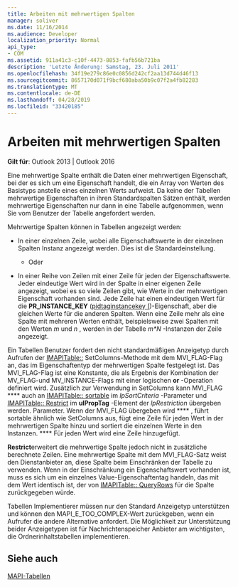 ```yaml
---
title: Arbeiten mit mehrwertigen Spalten
manager: soliver
ms.date: 11/16/2014
ms.audience: Developer
localization_priority: Normal
api_type:
- COM
ms.assetid: 911a41c3-c10f-4473-8853-fafb56b721ba
description: 'Letzte Änderung: Samstag, 23. Juli 2011'
ms.openlocfilehash: 34f19e279c86e0c0856d242cf2aa13d744d46f13
ms.sourcegitcommit: 8657170d071f9bcf680aba50b9c07f2a4fb82283
ms.translationtype: MT
ms.contentlocale: de-DE
ms.lasthandoff: 04/28/2019
ms.locfileid: "33420185"
---
```

# <a name="working-with-multivalued-columns"></a>Arbeiten mit mehrwertigen Spalten

  
  
**Gilt für**: Outlook 2013 | Outlook 2016 
  
Eine mehrwertige Spalte enthält die Daten einer mehrwertigen Eigenschaft, bei der es sich um eine Eigenschaft handelt, die ein Array von Werten des Basistyps anstelle eines einzelnen Werts aufweist. Da keine der Tabellen mehrwertige Eigenschaften in ihren Standardspalten Sätzen enthält, werden mehrwertige Eigenschaften nur dann in eine Tabelle aufgenommen, wenn Sie vom Benutzer der Tabelle angefordert werden. 
  
Mehrwertige Spalten können in Tabellen angezeigt werden:
  
- In einer einzelnen Zeile, wobei alle Eigenschaftswerte in der einzelnen Spalten Instanz angezeigt werden. Dies ist die Standardeinstellung.
    
    - Oder
    
- In einer Reihe von Zeilen mit einer Zeile für jeden der Eigenschaftswerte. Jeder eindeutige Wert wird in der Spalte in einer eigenen Zeile angezeigt, wobei es so viele Zeilen gibt, wie Werte in der mehrwertigen Eigenschaft vorhanden sind. Jede Zeile hat einen eindeutigen Wert für die **PR_INSTANCE_KEY** ([pidtaginstancekey (](pidtaginstancekey-canonical-property.md))-Eigenschaft, aber die gleichen Werte für die anderen Spalten. Wenn eine Zeile mehr als eine Spalte mit mehreren Werten enthält, beispielsweise zwei Spalten mit den Werten _m_ und _n_ , werden in der Tabelle _m\*N_ -Instanzen der Zeile angezeigt. 
    
Ein Tabellen Benutzer fordert den nicht standardmäßigen Anzeigetyp durch Aufrufen der [IMAPITable::](imapitable-setcolumns.md) SetColumns-Methode mit dem MVI_FLAG-Flag an, das im Eigenschaftentyp der mehrwertigen Spalte festgelegt ist. Das MVI_FLAG-Flag ist eine Konstante, die als Ergebnis der Kombination der MV_FLAG-und MV_INSTANCE-Flags mit einer logischen **or** -Operation definiert wird. Zusätzlich zur Verwendung in SetColumns kann MVI_FLAG **** auch an [IMAPITable:: sortable](imapitable-sorttable.md) im _lpSortCriteria_ -Parameter und [IMAPITable:: Restrict](imapitable-restrict.md) im **ulPropTag** -Element der _lpRestriction_ übergeben werden. Parameter. Wenn der MVI_FLAG übergeben wird **** , führt sortable ähnlich wie SetColumns aus, fügt eine Zeile für jeden Wert in der mehrwertigen Spalte hinzu und sortiert die einzelnen Werte in den Instanzen. **** Für jeden Wert wird eine Zeile hinzugefügt. 
  
 **Restrict**erweitert die mehrwertige Spalte jedoch nicht in zusätzliche berechnete Zeilen. Eine mehrwertige Spalte mit dem MVI_FLAG-Satz weist den Dienstanbieter an, diese Spalte beim Einschränken der Tabelle zu verwenden. Wenn in der Einschränkung ein Eigenschaftswert vorhanden ist, muss es sich um ein einzelnes Value-Eigenschaftentag handeln, das mit dem Wert identisch ist, der von [IMAPITable:: QueryRows](imapitable-queryrows.md) für die Spalte zurückgegeben würde. 
  
Tabellen Implementierer müssen nur den Standard Anzeigetyp unterstützen und können den MAPI_E_TOO_COMPLEX-Wert zurückgeben, wenn ein Aufrufer die andere Alternative anfordert. Die Möglichkeit zur Unterstützung beider Anzeigetypen ist für Nachrichtenspeicher Anbieter am wichtigsten, die Ordnerinhaltstabellen implementieren. 
  
## <a name="see-also"></a>Siehe auch



[MAPI-Tabellen](mapi-tables.md)

